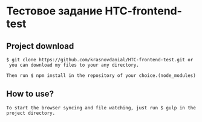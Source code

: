 # Тестовое задание HTC-frontend-test


## Project download
```
$ git clone https://github.com/krasnovdanial/HTC-frontend-test.git or 
 you can download my files to your any directory.
```

```
Then run $ npm install in the repository of your choice.(node_modules)
```

## How to use?
```
To start the browser syncing and file watching, just run $ gulp in the project directory.
```
